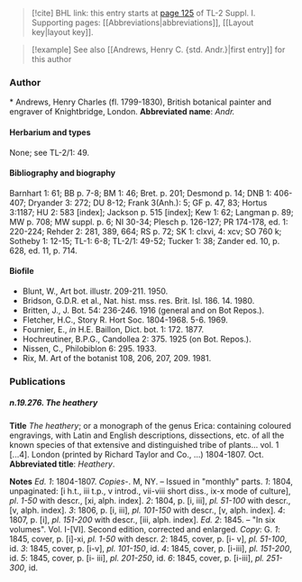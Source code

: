 > [!cite] BHL link: this entry starts at [page 125](https://www.biodiversitylibrary.org/page/33264852) of TL-2 Suppl. I.
> Supporting pages: [[Abbreviations|abbreviations]], [[Layout key|layout key]].

> [!example] See also [[Andrews, Henry C. {std. Andr.}|first entry]] for this author

### Author

\* Andrews, Henry Charles (fl. 1799-1830), British botanical painter and engraver of Knightbridge, London. 
**Abbreviated name**: *Andr.*

#### Herbarium and types

None; see TL-2/1: 49.

#### Bibliography and biography

Barnhart 1: 61; BB p. 7-8; BM 1: 46; Bret. p. 201; Desmond p. 14; DNB 1: 406-407; Dryander 3: 272; DU 8-12; Frank 3(Anh.): 5; GF p. 47, 83; Hortus 3:1187; HU 2: 583 \[index\]; Jackson p. 515 \[index\]; Kew 1: 62; Langman p. 89; MW p. 708; MW suppl. p. 6; NI 30-34; Plesch p. 126-127; PR 174-178, ed. 1: 220-224; Rehder 2: 281, 389, 664; RS p. 72; SK 1: clxvi, 4: xcv; SO 760 k; Sotheby 1: 12-15; TL-1: 6-8; TL-2/1: 49-52; Tucker 1: 38; Zander ed. 10, p. 628, ed. 11, p. 714.

#### Biofile

- Blunt, W., Art bot. illustr. 209-211. 1950.
- Bridson, G.D.R. et al., Nat. hist. mss. res. Brit. Isl. 186. 14. 1980.
- Britten, J., J. Bot. 54: 236-246. 1916 (general and on Bot Repos.).
- Fletcher, H.C., Story R. Hort Soc. 1804-1968. 5-6. 1969.
- Fournier, E., *in* H.E. Baillon, Dict. bot. 1: 172. 1877.
- Hochreutiner, B.P.G., Candollea 2: 375. 1925 (on Bot. Repos.).
- Nissen, C., Philobiblon 6: 295. 1933.
- Rix, M. Art of the botanist 108, 206, 207, 209. 1981.

### Publications

##### n.19.276. The heathery

**Title**
*The heathery*; or a monograph of the genus Erica: containing coloured engravings, with Latin and English descriptions, dissections, etc. of all the known species of that extensive and distinguished tribe of plants... vol. 1 \[...4\]. London (printed by Richard Taylor and Co., ...) 1804-1807. Oct.
**Abbreviated title**: *Heathery*.

**Notes**
*Ed. 1*: 1804-1807. *Copies*-. M, NY. – Issued in "monthly" parts.
*1*: 1804, unpaginated: \[i h.t., iii t.p., v introd., vii-viii short diss., ix-x mode of culture\], *pl*.
*1-50* with descr., \[xi, alph. index\].
*2*: 1804, p. \[i, iii\], *pl. 51-100* with descr., \[v, alph. index\].
*3*: 1806, p. \[i, iii\], *pl. 101-150* with descr., \[v, alph. index\].
*4*: 1807, p. \[i\], *pl. 151-200* with descr., \[iii, alph. index\].
*Ed. 2*: 1845. – "In six volumes". Vol. I-\[VI\]. Second edition, corrected and enlarged. *Copy*: G.
*1*: 1845, cover, p. \[i\]-xi, *pl. 1-50* with descr.
*2*: 1845, cover, p. \[i- v\], *pl. 51-100*, id.
*3*: 1845, cover, p. \[i-v\], *pl. 101-150*, id.
*4*: 1845, cover, p. \[i-iii\], *pl. 151-200*, id.
*5*: 1845, cover, p. \[i- iii\], *pl. 201-250*, id.
*6*: 1845, cover, p. \[i-iii\], *pl. 251-300*, id.

